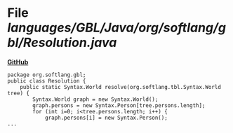 # File _languages/GBL/Java/org/softlang/gbl/Resolution.java_
**[GitHub](https://github.com/softlang/yas/blob/master/languages/GBL/Java/org/softlang/gbl/Resolution.java)**
```
package org.softlang.gbl;
public class Resolution {
    public static Syntax.World resolve(org.softlang.tbl.Syntax.World tree) {
        Syntax.World graph = new Syntax.World();
        graph.persons = new Syntax.Person[tree.persons.length];
        for (int i=0; i<tree.persons.length; i++) {
            graph.persons[i] = new Syntax.Person();
...
```
